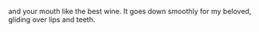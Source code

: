 and your mouth like the best wine. It goes down smoothly for my beloved, gliding over lips and teeth.
